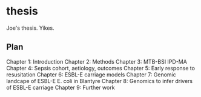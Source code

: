 # thesis
Joe's thesis. Yikes.

## Plan

Chapter 1: Introduction
Chapter 2: Methods
Chapter 3: MTB-BSI IPD-MA
Chapter 4: Sepsis cohort, aetiology, outcomes
Chapter 5: Early response to resusitation
Chapter 6: ESBL-E carriage models
Chapter 7: Genomic landcape of ESBL-E E. coli in Blantyre
Chapter 8: Genomics to infer drivers of ESBL-E carriage
Chapter 9: Further work
